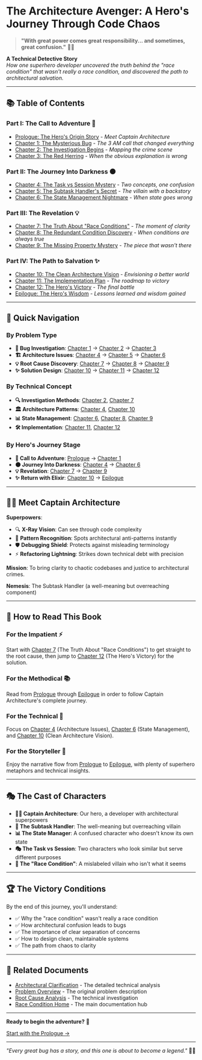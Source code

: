 # The Architecture Avenger: A Hero's Journey Through Code Chaos

> **"With great power comes great responsibility... and sometimes, great confusion."** 🦸‍♂️

**A Technical Detective Story**  
*How one superhero developer uncovered the truth behind the "race condition" that wasn't really a race condition, and discovered the path to architectural salvation.*

---

## 📚 Table of Contents

### **Part I: The Call to Adventure** 🚀
- [Prologue: The Hero's Origin Story](prologue.md) - *Meet Captain Architecture*
- [Chapter 1: The Mysterious Bug](part1/chapter1.md) - *The 3 AM call that changed everything*
- [Chapter 2: The Investigation Begins](part1/chapter2.md) - *Mapping the crime scene*
- [Chapter 3: The Red Herring](part1/chapter3.md) - *When the obvious explanation is wrong*

### **Part II: The Journey Into Darkness** 🌑
- [Chapter 4: The Task vs Session Mystery](part2/chapter4.md) - *Two concepts, one confusion*
- [Chapter 5: The Subtask Handler's Secret](part2/chapter5.md) - *The villain with a backstory*
- [Chapter 6: The State Management Nightmare](part2/chapter6.md) - *When state goes wrong*

### **Part III: The Revelation** 💡
- [Chapter 7: The Truth About "Race Conditions"](part3/chapter7.md) - *The moment of clarity*
- [Chapter 8: The Redundant Condition Discovery](part3/chapter8.md) - *When conditions are always true*
- [Chapter 9: The Missing Property Mystery](part3/chapter9.md) - *The piece that wasn't there*

### **Part IV: The Path to Salvation** ✨
- [Chapter 10: The Clean Architecture Vision](part4/chapter10.md) - *Envisioning a better world*
- [Chapter 11: The Implementation Plan](part4/chapter11.md) - *The roadmap to victory*
- [Chapter 12: The Hero's Victory](part4/chapter12.md) - *The final battle*
- [Epilogue: The Hero's Wisdom](epilogue.md) - *Lessons learned and wisdom gained*

---

## 🎯 Quick Navigation

### **By Problem Type**
- **🐛 Bug Investigation**: [Chapter 1](part1/chapter1.md) → [Chapter 2](part1/chapter2.md) → [Chapter 3](part1/chapter3.md)
- **🏗️ Architecture Issues**: [Chapter 4](part2/chapter4.md) → [Chapter 5](part2/chapter5.md) → [Chapter 6](part2/chapter6.md)
- **💡 Root Cause Discovery**: [Chapter 7](part3/chapter7.md) → [Chapter 8](part3/chapter8.md) → [Chapter 9](part3/chapter9.md)
- **✨ Solution Design**: [Chapter 10](part4/chapter10.md) → [Chapter 11](part4/chapter11.md) → [Chapter 12](part4/chapter12.md)

### **By Technical Concept**
- **🔍 Investigation Methods**: [Chapter 2](part1/chapter2.md), [Chapter 7](part3/chapter7.md)
- **🏛️ Architecture Patterns**: [Chapter 4](part2/chapter4.md), [Chapter 10](part4/chapter10.md)
- **📊 State Management**: [Chapter 6](part2/chapter6.md), [Chapter 8](part3/chapter8.md), [Chapter 9](part3/chapter9.md)
- **🛠️ Implementation**: [Chapter 11](part4/chapter11.md), [Chapter 12](part4/chapter12.md)

### **By Hero's Journey Stage**
- **🚀 Call to Adventure**: [Prologue](prologue.md) → [Chapter 1](part1/chapter1.md)
- **🌑 Journey Into Darkness**: [Chapter 4](part2/chapter4.md) → [Chapter 6](part2/chapter6.md)
- **💡 Revelation**: [Chapter 7](part3/chapter7.md) → [Chapter 9](part3/chapter9.md)
- **✨ Return with Elixir**: [Chapter 10](part4/chapter10.md) → [Epilogue](epilogue.md)

---

## 🦸‍♂️ Meet Captain Architecture

**Superpowers**:
- 🔍 **X-Ray Vision**: Can see through code complexity
- 🧠 **Pattern Recognition**: Spots architectural anti-patterns instantly
- 🛡️ **Debugging Shield**: Protects against misleading terminology
- ⚡ **Refactoring Lightning**: Strikes down technical debt with precision

**Mission**: To bring clarity to chaotic codebases and justice to architectural crimes.

**Nemesis**: The Subtask Handler (a well-meaning but overreaching component)

---

## 📖 How to Read This Book

### **For the Impatient** ⚡
Start with [Chapter 7](part3/chapter7.md) (The Truth About "Race Conditions") to get straight to the root cause, then jump to [Chapter 12](part4/chapter12.md) (The Hero's Victory) for the solution.

### **For the Methodical** 📚
Read from [Prologue](prologue.md) through [Epilogue](epilogue.md) in order to follow Captain Architecture's complete journey.

### **For the Technical** 🔧
Focus on [Chapter 4](part2/chapter4.md) (Architecture Issues), [Chapter 6](part2/chapter6.md) (State Management), and [Chapter 10](part4/chapter10.md) (Clean Architecture Vision).

### **For the Storyteller** 📖
Enjoy the narrative flow from [Prologue](prologue.md) to [Epilogue](epilogue.md), with plenty of superhero metaphors and technical insights.

---

## 🎭 The Cast of Characters

- **🦸‍♂️ Captain Architecture**: Our hero, a developer with architectural superpowers
- **🤖 The Subtask Handler**: The well-meaning but overreaching villain
- **📊 The State Manager**: A confused character who doesn't know its own state
- **🎭 The Task vs Session**: Two characters who look similar but serve different purposes
- **🐛 The "Race Condition"**: A mislabeled villain who isn't what it seems

---

## 🏆 The Victory Conditions

By the end of this journey, you'll understand:

- ✅ Why the "race condition" wasn't really a race condition
- ✅ How architectural confusion leads to bugs
- ✅ The importance of clear separation of concerns
- ✅ How to design clean, maintainable systems
- ✅ The path from chaos to clarity

---

## 🔗 Related Documents

- [Architectural Clarification](../ARCHITECTURAL_CLARIFICATION.md) - The detailed technical analysis
- [Problem Overview](../PROBLEM_OVERVIEW.md) - The original problem description  
- [Root Cause Analysis](../ROOT_CAUSE_ANALYSIS.md) - The technical investigation
- [Race Condition Home](../README.md) - The main documentation hub

---

**Ready to begin the adventure?** 🚀

[Start with the Prologue →](prologue.md)

---

*"Every great bug has a story, and this one is about to become a legend."* 🦸‍♂️

